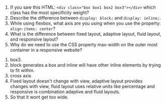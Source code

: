 <!-- Answers to the Self Study Questions go here -->

<!-- Questions -->
1. If you saw this HTML: `<div class="box box1 box2 box3"></div>` which class has the most specificity weight?
2. Describe the difference between `display: block;` and `display: inline;`.
3. While using flexbox, what axis are you using when you use the property: `align-items: center`?
4. What is the difference between fixed layout, adaptive layout, fluid layout, and responsive layout?
5. Why do we need to use the CSS property max-width on the outer most container in a responsive website?


<!-- Answers -->
1. box3.
2. block generates a box and inline will have other inline elements by trying to fit within.
3. cross axis
4. Fixed layout doesn't change with view, adaptive layout provides changes with view, fluid layout uses relative units like percentage and responsive is combination adaptive and fluid layouts.
5. So that it wont get too wide.
